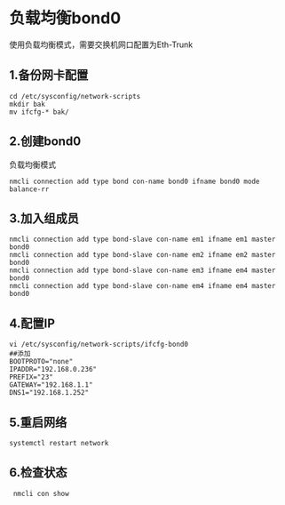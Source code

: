 # 负载均衡bond0

使用负载均衡模式，需要交换机网口配置为Eth-Trunk

## 1.备份网卡配置

```shell
cd /etc/sysconfig/network-scripts
mkdir bak
mv ifcfg-* bak/
```

## 2.创建bond0

负载均衡模式

```shell
nmcli connection add type bond con-name bond0 ifname bond0 mode balance-rr
```

## 3.加入组成员

```shell
nmcli connection add type bond-slave con-name em1 ifname em1 master bond0
nmcli connection add type bond-slave con-name em2 ifname em2 master bond0
nmcli connection add type bond-slave con-name em3 ifname em4 master bond0
nmcli connection add type bond-slave con-name em4 ifname em4 master bond0
```

## 4.配置IP

```shell
vi /etc/sysconfig/network-scripts/ifcfg-bond0
##添加
BOOTPROTO="none"
IPADDR="192.168.0.236"
PREFIX="23"
GATEWAY="192.168.1.1"
DNS1="192.168.1.252"
```

## 5.重启网络

```shell
systemctl restart network
```

## 6.检查状态

```shell
 nmcli con show
```

